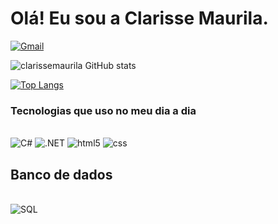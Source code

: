# Olá! Eu sou a Clarisse Maurila.

[![Gmail](https://img.shields.io/badge/Gmail-D14836?style=for-the-badge&logo=gmail&logoColor=white)](clarisse.maurila@gmail.com)


![clarissemaurila GitHub stats](https://github-readme-stats.vercel.app/api?username=clarissemaurila&show_icons=true&theme=radical)

[![Top Langs](https://github-readme-stats.vercel.app/api/top-langs/?username=clarissemaurila)](https://github.com/clarissemaurila/github-readme-stats)

### Tecnologias que uso no meu dia a dia

<div style="display: inline_block"><br/>
    <img aling="center" alt="C#" src="https://img.shields.io/badge/C%23-239120?style=for-the-badge&logo=c-sharp&logoColor=white"/>
    <img aling="center" alt=".NET" src="https://img.shields.io/badge/.NET-5C2D91?style=for-the-badge&logo=.net&logoColor=white"/>
    <img aling="center" alt="html5" src="https://img.shields.io/badge/HTML5-E34F26?style=for-the-badge&logo=html5&logoColor=white"/>
    <img aling="center" alt="css" src="https://img.shields.io/badge/CSS3-1572B6?style=for-the-badge&logo=css3&logoColor=white"/>
</div>


## Banco de dados

<div style="display: inline_block"><br/>
    <img aling="center" alt="SQL" src="https://img.shields.io/badge/Microsoft_SQL_Server-CC2927?style=for-the-badge&logo=microsoft-sql-server&logoColor=white"/>
</div>
